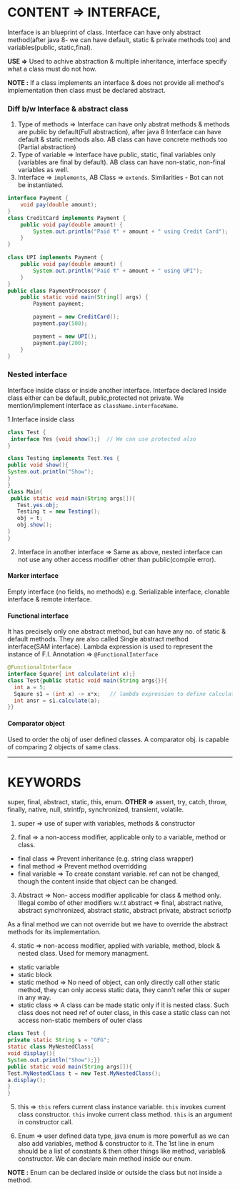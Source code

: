 
# CONTENT => INTERFACE,

Interface is an blueprint of class. Interface can have only abstract method(after java 8- we can have default, static & private methods too) and variables(public, static,final).

**USE =>** Used to achive abstraction & multiple inheritance, interface specify what a class must do not how.

**NOTE :** If a class implements an interface & does not provide all method's implementation then class must be declared abstract. 

### Diff b/w Interface & abstract class

1. Type of methods => Interface can have only abstrat methods & methods are public by default(Full abstraction), after java 8 Interface can have default & static methods also. AB class can have concrete methods too (Partial abstraction)
2. Type of variable => Interface have public, static, final variables only (variables are final by default). AB class can have non-static, non-final variables as well.
3. Interface => `implements`, AB Class => `extends`. Similarities - Bot can not be instantiated.

```java
interface Payment {
    void pay(double amount);
}
class CreditCard implements Payment {
    public void pay(double amount) {
        System.out.println("Paid ₹" + amount + " using Credit Card");
    }
}

class UPI implements Payment {
    public void pay(double amount) {
        System.out.println("Paid ₹" + amount + " using UPI");
    }
}
public class PaymentProcessor {
    public static void main(String[] args) {
        Payment payment;

        payment = new CreditCard();
        payment.pay(500);

        payment = new UPI();
        payment.pay(200);
    }
}
```

### Nested interface

Interface inside class or inside another interface. Interface declared inside class either can be default, public,protected not private. We mention/implement interface as `className.interfaceName`.

1.Interface inside class

```java
class Test {
 interface Yes {void show();}  // We can use protected also
}

class Testing implements Test.Yes {
public void show(){
System.out.println("Show");
}
}
class Main{
 public static void main(String args[]){
   Test.yes.obj;
   Testing t = new Testing();
   obj = t;
   obj.show();
}
}
```

2. Interface in another interface => Same as above, nested interface can not use any other access modifier other than public(compile error).

#### Marker interface 
Empty interface (no fields, no methods) e.g. Serializable interface, clonable interface & remote interface.

#### Functional interface
It has precisely only one abstract method, but can have any no. of static & default methods. They are also called Single abstract method interface(SAM interface). Lambda expression is used to represent the instance of F.I. Annotation => `@FunctionalInterface`

```java
@FunctionalInterface
interface Square{ int calculate(int x);}
class Test{public static void main(String args{}){
  int a = 5;
  Sqaure s1 = (int x) -> x*x;   // lambda expression to define calculate method
  int ansr = s1.calculate(a);
}}

```

#### Comparator object
Used to order the obj of user defined classes. A comparator obj. is capable of comparing 2 objects of same class.


-----

# KEYWORDS

super, final, abstract, static, this, enum. **OTHER =>** assert, try, catch, throw, finally, native, null, strintfp, synchronized, transient, volatile.

1. super => use of super with variables, methods & constructor

2. final => a non-access modifier, applicable only to a variable, method or class.

- final class => Prevent inheritance (e.g. string class wrapper)
- final method => Prevent method overridding
- final variable => To create constant variable. ref can not be changed, though the content inside that object can be changed.

3. Abstract => Non- access modifier applicable for class & method only. Illegal combo of other modifiers w.r.t abstract => final, abstract native, abstract synchronized, abstract static, abstract private, abstract scriotfp

As a final method we can not override but we have to override the abstract methods for its implementation.

4. static => non-access modifier, applied with variable, method, block & nested class. Used for memory managment.

- static variable
- static block
- static method => No need of object, can only directly call other static method, they can only access static data, they cann't refer this or super in any way.
- static class => A class can be made static only if it is nested class. Such class does not need ref of outer class, in this case a static class can not access non-static members of outer class


```java
class Test {
private static String s = "GFG";
static class MyNestedClass{
void display(){
System.out.println("Show");}}
public static void main(String args[]){
Test.MyNestedClass t = new Test.MyNestedClass();
a.display();
}
}
```

5. this => `this` refers current class instance variable. `this` invokes current class constructor. `this` invoke current class method. `this` is an argument in constructor call.

6. Enum => user defined  data type, java enum is more powerfull as we can also add variables, method & constructor to it. The 1st line in enum should be a list of constants & then other things like method, variable& constructor. We can declare main method inside our enum.
  
**NOTE :** Enum can be declared inside or outside the class but not inside a method.
```java








































